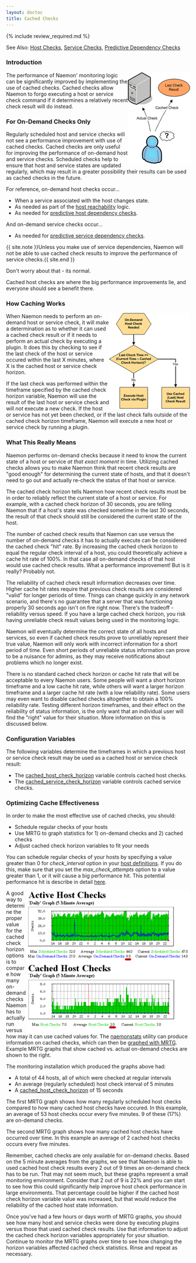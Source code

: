 ```yaml
---
layout: doctoc
title: Cached Checks
---
```


{% include review_required.md %}

<span class="glyphicon glyphicon-arrow-right"></span> See Also: <a href="hostchecks.html">Host Checks</a>, <a href="servicechecks.html">Service Checks</a>, <a href="dependencychecks.html">Predictive Dependency Checks</a>

### Introduction

<img src="/images/cachedchecks1.png" border="0" style="float: right;" alt="Cached Checks" title="Cached Checks">

The performance of Naemon' monitoring logic can be significantly improved by implementing the use of cached checks.  Cached checks allow Naemon to forgo executing a host or service check command if it determines a relatively recent check result will do instead.

### For On-Demand Checks Only

Regularly scheduled host and service checks will not see a performance improvement with use of cached checks.  Cached checks are only useful for improving the performance of on-demand host and service checks.  Scheduled checks help to ensure that host and service states are updated regularly, which may result in a greater possibility their results can be used as cached checks in the future.

For reference, on-demand host checks occur...

* When a service associated with the host changes state.
* As needed as part of the <a href="networkreachability.html">host reachability</a> logic.
* As needed for <a href="dependencychecks.html">predictive host dependency checks</a>.

And on-demand service checks occur...

* As needed for <a href="dependencychecks.html">predictive service dependency checks</a>.

{{ site.note }}Unless you make use of service dependencies, Naemon will not be able to use cached check results to improve the performance of service checks.{{ site.end }}

Don't worry about that - its normal.

Cached host checks are where the big performance improvements lie, and everyone should see a benefit there.

### How Caching Works

<img src="/images/cachedchecks.png" border="0" style="float: right; clear: both;" alt="Cached Check Logic" title="Cached Check Logic">

When Naemon needs to perform an on-demand host or service check, it will make a determination as to whether  it can used a cached check result or if it needs to perform an actual check by executing a plugin.  It does this by checking to see if the last check of the host or service occured within the last X minutes, where X is the cached host or service check horizon.

If the last check was performed within the timeframe specified by the cached check horizon variable, Naemon will use the result of the last host or service check and will *not* execute a new check.  If the host or service has not yet been checked, or if the last check falls outside of the cached check horizon timeframe, Naemon will execute a new host or service check by running a plugin.

### What This Really Means

Naemon performs on-demand checks because it need to know the current state of a host or service *at that exact moment* in time.  Utilizing cached checks allows you to make Naemon think that recent check results are "good enough" for determining the current state of hosts, and that it doesn't need to go out and actually re-check the status of that host or service.

The cached check horizon tells Naemon how recent check results must be in order to reliably reflect the current state of a host or service.  For example, with a cached check horizon of 30 seconds, you are telling Naemon that if a host's state was checked sometime in the last 30 seconds, the result of that check should still be considered the current state of the host.

The number of cached check results that Naemon can use versus the number of on-demand checks it has to actually execute can be considered the cached check "hit" rate.  By increasing the cached check horizon to equal the regular check interval of a host, you could theoretically achieve a cache hit rate of 100%.  In that case all on-demand checks of that host would use cached check results.  What a performance improvement!  But is it really?  Probably not.

The reliability of cached check result information decreases over time.  Higher cache hit rates require that previous check results are considered "valid" for longer periods of time.  Things can change quickly in any network scenario, and there's no guarantee that a server that was functioning properly 30 seconds ago isn't on fire right now.  There's the tradeoff - reliability versus speed.  If you have a large cached check horizon, you risk having unreliable check result values being used in the monitoring logic.

Naemon will eventually determine the correct state of all hosts and services, so even if cached check results prove to unreliably represent their true value, Naemon will only work with incorrect information for a short period of time.  Even short periods of unreliable status information can prove to be a nuisance for admins, as they may receive notifications about problems which no longer exist.

There is no standard cached check horizon or cache hit rate that will be acceptable to every Naemon users.  Some people will want a short horizon timeframe and a low cache hit rate, while others will want a larger horizon timeframe and a larger cache hit rate (with a low reliability rate).  Some users may even want to disable cached checks altogether to obtain a 100% reliability rate.  Testing different horizon timeframes, and their effect on the reliability of status information, is the only want that an individual user will find the "right" value for their situation.  More information on this is discussed below.

### Configuration Variables

The following variables determine the timeframes in which a previous host or service check result may be used as a cached host or service check result:

* The <a href="configmain.html#cached_host_check_horizon">cached_host_check_horizon</a> variable controls cached host checks.
* The <a href="configmain.html#cached_service_check_horizon">cached_service_check_horizon</a> variable controls cached service checks.

### Optimizing Cache Effectiveness

In order to make the most effective use of cached checks, you should:

* Schedule regular checks of your hosts
* Use MRTG to graph statistics for 1) on-demand checks and 2) cached checks
* Adjust cached check horizon variables to fit your needs

You can schedule regular checks of your hosts by specifying a value greater than 0 for *check_interval* option in your <a href="objectdefinitions.html#host">host definitions</a>.  If you do this, make sure that you set the *max_check_attempts* option to a value greater than 1, or it will cause a big performance hit.  This potential performance hit is describe in detail <a href="hostchecks.html">here</a>.

<img src="/images/cachedcheckgraphs.png" border="0" style="float: right; clear: both;" alt="Cached Checks Graph" title="Cached Checks Graph">

A good way to determine the proper value for the cached check horizon options is to compare how many on-demand checks Naemon has to actually run versus how may it can use cached values for.  The <a href="naemonstats.html">naemonstats</a> utility can produce information on cached checks, which can then be <a href="mrtggraphs.html">graphed with MRTG</a>.  Example MRTG graphs that show cached vs. actual on-demand checks are shown to the right.

The monitoring installation which produced the graphs above had:

* A total of 44 hosts, all of which were checked at regular intervals
* An average (regularly scheduled) host check interval of 5 minutes
* A <a href="configmain.html#cached_host_check_horizon">cached_host_check_horizon</a> of 15 seconds

The first MRTG graph shows how many regularly scheduled host checks compared to how many cached host checks have occured.  In this example, an average of 53 host checks occur every five minutes.  9 of these (17%) are on-demand checks.

The second MRTG graph shows how many cached host checks have occurred over time. In this example an average of 2 cached host checks occurs every five minutes.

Remember, cached checks are only available for on-demand checks.  Based on the 5 minute averages from the graphs, we see that Naemon is able to used cached host check results every 2 out of 9 times an on-demand check has to be run.  That may not seem much, but these graphs represent a small monitoring environment.  Consider that 2 out of 9 is 22% and you can start to see how this could significantly help improve host check performance in large environments.  That percentage could be higher if the cached host check horizon variable value was increased, but that would reduce the reliability of the cached host state information.

Once you've had a few hours or days worth of MRTG graphs, you should see how many host and service checks were done by executing plugins versus those that used cached check results.  Use that information to adjust the cached check horizon variables appropriately for your situation.  Continue to monitor the MRTG graphs over time to see how changing the horizon variables affected cached check statistics.  Rinse and repeat as necessary.
